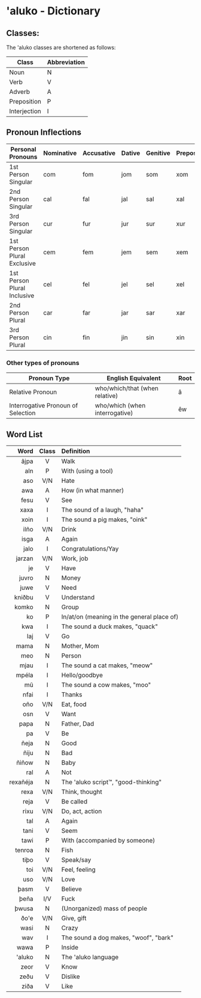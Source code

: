 # 'aluko - Dictionary

## Classes:

The 'aluko classes are shortened as follows:

| **Class**    | **Abbreviation** |
| ------------ | ---------------- |
| Noun         | N                |
| Verb         | V                |
| Adverb       | A                |
| Preposition  | P                |
| Interjection | I                |

## Pronoun Inflections

| Personal Pronouns           | **Nominative** | **Accusative** | **Dative** | **Genitive** | **Prepositional** |
| --------------------------- | -------------- | -------------- | ---------- | ------------ | ----------------- |
| 1st Person Singular         | com            | fom            | jom        | som          | xom               |
| 2nd Person Singular         | cal            | fal            | jal        | sal          | xal               |
| 3rd Person Singular         | cur            | fur            | jur        | sur          | xur               |
| 1st Person Plural Exclusive | cem            | fem            | jem        | sem          | xem               |
| 1st Person Plural Inclusive | cel            | fel            | jel        | sel          | xel               |
| 2nd Person Plural           | car            | far            | jar        | sar          | xar               |
| 3rd Person Plural           | cin            | fin            | jin        | sin          | xin               |

### Other types of pronouns

| **Pronoun Type**                   | **English Equivalent**                 | **Root** |
| ---------------------------------- | -------------------------------------- | -------- |
| Relative Pronoun                   | who/which/that (when relative)         | â        |
| Interrogative Pronoun of Selection | who/which (when interrogative)         | êw       |

## Word List

| **Word**       | **Class** | **Definition**                                                                                  |
| -------------: | :-------: | :---------------------------------------------------------------------------------------------- |
| ãjpa           | V         | Walk                                                                                            |
| aln            | P         | With (using a tool)                                                                             |
| aso            | V/N       | Hate                                                                                            |
| awa            | A         | How (in what manner)                                                                            |
| fesu           | V         | See                                                                                             |
| xaxa           | I         | The sound of a laugh, "haha"                                                                    |
| xoin           | I         | The sound a pig makes, "oink"                                                                   |
| ilño           | V/N       | Drink                                                                                           |
| isga           | A         | Again                                                                                           |
| jalo           | I         | Congratulations/Yay                                                                             |
| jarzan         | V/N       | Work, job                                                                                       |
| je             | V         | Have                                                                                            |
| juvro          | N         | Money                                                                                           |
| juwe           | V         | Need                                                                                            |
| kniðbu         | V         | Understand                                                                                      |
| komko          | N         | Group                                                                                           |
| ko             | P         | In/at/on (meaning in the general place of)                                                      |
| kwa            | I         | The sound a duck makes, "quack"                                                                 |
| laj            | V         | Go                                                                                              |
| mama           | N         | Mother, Mom                                                                                     |
| meo            | N         | Person                                                                                          |
| mjau           | I         | The sound a cat makes, "meow"                                                                   |
| mpéla          | I         | Hello/goodbye                                                                                   |
| mû             | I         | The sound a cow makes, "moo"                                                                    |
| nfai           | I         | Thanks                                                                                          |
| oño            | V/N       | Eat, food                                                                                       |
| osn            | V         | Want                                                                                            |
| papa           | N         | Father, Dad                                                                                     |
| pa             | V         | Be                                                                                              |
| ñeja           | N         | Good                                                                                            |
| ñiju           | N         | Bad                                                                                             |
| ñiñow          | N         | Baby                                                                                            |
| ral            | A         | Not                                                                                             |
| rexañéja       | N         | The 'aluko script™, "good-thinking"                                                             |
| rexa           | V/N       | Think, thought                                                                                  |
| reja           | V         | Be called                                                                                       |
| rixu           | V/N       | Do, act, action                                                                                 |
| tal            | A         | Again                                                                                           |
| tani           | V         | Seem                                                                                            |
| tawi           | P         | With (accompanied by someone)                                                                   |
| tenroa         | N         | Fish                                                                                            |
| tiþo           | V         | Speak/say                                                                                       |
| toi            | V/N       | Feel, feeling                                                                                   |
| uso            | V/N       | Love                                                                                            |
| þasm           | V         | Believe                                                                                         |
| þeña           | I/V       | Fuck                                                                                            |
| þwusa          | N         | (Unorganized) mass of people                                                                    |
| ðo'e           | V/N       | Give, gift                                                                                      |
| wasi           | N         | Crazy                                                                                           |
| wav            | I         | The sound a dog makes, "woof", "bark"                                                           |
| wawa           | P         | Inside                                                                                          |
| 'aluko         | N         | The 'aluko language                                                                             |
| zeor           | V         | Know                                                                                            |
| zeðu           | V         | Dislike                                                                                         |
| ziða           | V         | Like                                                                                            |
